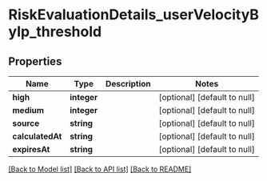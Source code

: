 # RiskEvaluationDetails_userVelocityByIp_threshold

## Properties
Name | Type | Description | Notes
------------ | ------------- | ------------- | -------------
**high** | **integer** |  | [optional] [default to null]
**medium** | **integer** |  | [optional] [default to null]
**source** | **string** |  | [optional] [default to null]
**calculatedAt** | **string** |  | [optional] [default to null]
**expiresAt** | **string** |  | [optional] [default to null]

[[Back to Model list]](../README.md#documentation-for-models) [[Back to API list]](../README.md#documentation-for-api-endpoints) [[Back to README]](../README.md)


